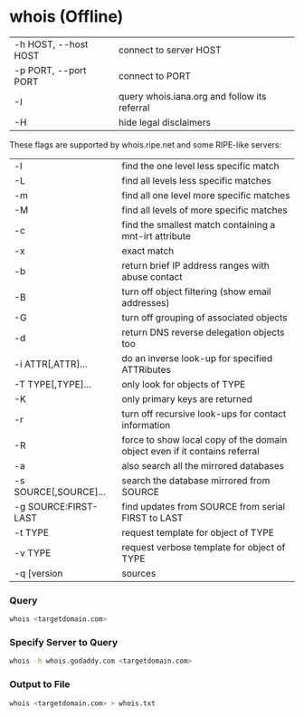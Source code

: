 # whois (Offline)

|                      |                                              |
|----------------------|----------------------------------------------|
| -h HOST, --host HOST | connect to server HOST                       |
| -p PORT, --port PORT | connect to PORT                              |
| -I                   | query whois.iana.org and follow its referral |
| -H                   | hide legal disclaimers                       |

These flags are supported by whois.ripe.net and some RIPE-like servers:

|                            |                                                                            |
|----------------------------|----------------------------------------------------------------------------|
| -l                         | find the one level less specific match                                     |
| -L                         | find all levels less specific matches                                      |
| -m                         | find all one level more specific matches                                   |
| -M                         | find all levels of more specific matches                                   |
| -c                         | find the smallest match containing a mnt-irt attribute                     |
| -x                         | exact match                                                                |
| -b                         | return brief IP address ranges with abuse contact                          |
| -B                         | turn off object filtering (show email addresses)                           |
| -G                         | turn off grouping of associated objects                                    |
| -d                         | return DNS reverse delegation objects too                                  |
| -i ATTR[,ATTR]...          | do an inverse look-up for specified ATTRibutes                             |
| -T TYPE[,TYPE]...          | only look for objects of TYPE                                              |
| -K                         | only primary keys are returned                                             |
| -r                         | turn off recursive look-ups for contact information                        |
| -R                         | force to show local copy of the domain object even if it contains referral |
| -a                         | also search all the mirrored databases                                     |
| -s SOURCE[,SOURCE]...      | search the database mirrored from SOURCE                                   |
| -g SOURCE:FIRST-LAST       | find updates from SOURCE from serial FIRST to LAST                         |
| -t TYPE                    | request template for object of TYPE                                        |
| -v TYPE                    | request verbose template for object of TYPE                                |
| -q [version|sources|types] | query specified server info                                             |

### Query
```bash
whois <targetdomain.com>
```

### Specify Server to Query
```bash
whois -h whois.godaddy.com <targetdomain.com>
```

### Output to File
```bash
whois <targetdomain.com> > whois.txt
```
